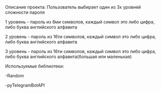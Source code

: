 Описание проекта:
Пользователь выбирает один из 3х уровней сложности пароля

1 уровень - пароль из 8ми символов, каждый символ это либо цифра, либо буква английского алфавита

2 уровень - пароль из 16ти символов, каждый символ это либо цифра, либо буква английского алфавита

3 уровень - пароль из 16ти символов, каждый символ это либо цифра, либо буква английского алфавита(большая или маленькая)

Используемые библиотеки:

-Random

-pyTelegramBotAPI
